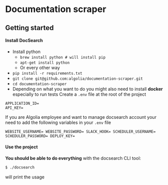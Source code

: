 # Documentation scraper

## Getting started

#### Install DocSearch

- Install python
  - `brew install python # will install pip`
  - `apt-get install python`
  - Or every other way 
- `pip install -r requirements.txt`
- `git clone git@github.com:algolia/documentation-scraper.git`
- `cd documentation-scraper`
- Depending on what you want to do you might also need to install **docker** especially to run tests
Create a `.env` file at the root of the project


```
APPLICATION_ID=
API_KEY=
```

If you are Algolia employee and want to manage docsearch account
your need to add the following variables in your `.env` file

``
WEBSITE_USERNAME=
WEBSITE_PASSWORD=
SLACK_HOOK=
SCHEDULER_USERNAME=
SCHEDULER_PASSWORD=
DEPLOY_KEY=
``

#### Use the project

**You should be able to do everything** with the docsearch CLI tool:

```sh
$ ./docsearch
```

will print the usage